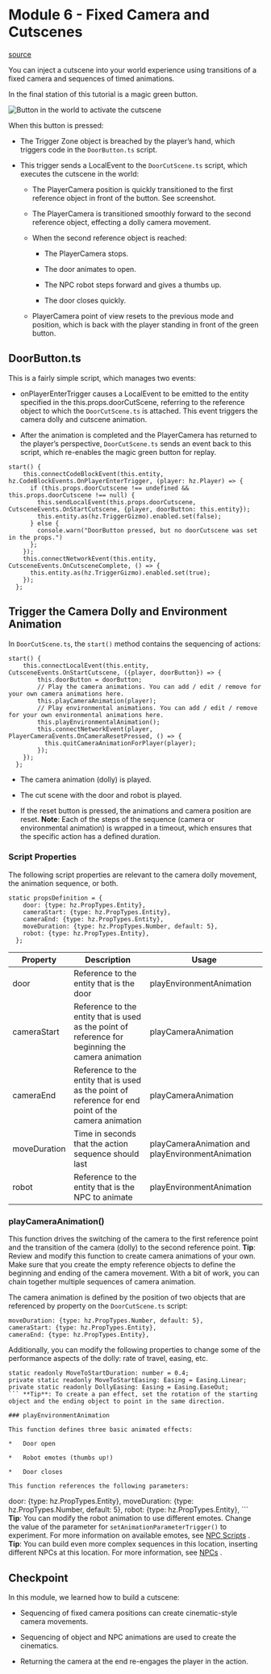 # Module 6 - Fixed Camera and Cutscenes

[source](https://developers.meta.com/horizon-worlds/learn/documentation/tutorial-worlds/camera-api-examples-tutorial/module-6-fixed-camera-and-cutscenes)

You can inject a cutscene into your world experience using transitions of a fixed camera and sequences of timed animations.

In the final station of this tutorial is a magic green button.

![Button in the world to activate the cutscene](https://scontent.flba1-1.fna.fbcdn.net/v/t39.2365-6/472790526_632772169260738_7344563092973262743_n.png?_nc_cat=110&ccb=1-7&_nc_sid=e280be&_nc_ohc=BwhVXnvxTlkQ7kNvwGLT1cY&_nc_oc=AdnAtkwZTQgTHPhbJfwHQA9gavD0vMyWxdDKHrBZ2RKTtiR8aN8gIhHb3JJHHgB0tuA&_nc_zt=14&_nc_ht=scontent.flba1-1.fna&_nc_gid=edSfQDKzDHQgjceZkGm2AA&oh=00_AfQU3kNbrrnfSYWvHYQ5pAQap0RFgk2yFsBjps71VlhErg&oe=689BACB3)

When this button is pressed:

*   The Trigger Zone object is breached by the player’s hand, which triggers code in the `DoorButton.ts` script.

*   This trigger sends a LocalEvent to the `DoorCutScene.ts` script, which executes the cutscene in the world:
    
    *   The PlayerCamera position is quickly transitioned to the first reference object in front of the button. See screenshot.
    
    *   The PlayerCamera is transitioned smoothly forward to the second reference object, effecting a dolly camera movement.
    
    *   When the second reference object is reached:
        
        *   The PlayerCamera stops.
        
        *   The door animates to open.
        
        *   The NPC robot steps forward and gives a thumbs up.
        
        *   The door closes quickly.
    
    *   PlayerCamera point of view resets to the previous mode and position, which is back with the player standing in front of the green button.

## DoorButton.ts

This is a fairly simple script, which manages two events:

*   onPlayerEnterTrigger causes a LocalEvent to be emitted to the entity specified in the this.props.doorCutScene, referring to the reference object to which the `DoorCutScene.ts` is attached. This event triggers the camera dolly and cutscene animation.

*   After the animation is completed and the PlayerCamera has returned to the player’s perspective, `DoorCutScene.ts` sends an event back to this script, which re-enables the magic green button for replay.

```
start() {
    this.connectCodeBlockEvent(this.entity, hz.CodeBlockEvents.OnPlayerEnterTrigger, (player: hz.Player) => {
      if (this.props.doorCutscene !== undefined && this.props.doorCutscene !== null) {
        this.sendLocalEvent(this.props.doorCutscene, CutsceneEvents.OnStartCutscene, {player, doorButton: this.entity});
        this.entity.as(hz.TriggerGizmo).enabled.set(false);
      } else {
        console.warn("DoorButton pressed, but no doorCutscene was set in the props.")
      };
    });
    this.connectNetworkEvent(this.entity, CutsceneEvents.OnCutsceneComplete, () => {
      this.entity.as(hz.TriggerGizmo).enabled.set(true);
    });
  };
```

## Trigger the Camera Dolly and Environment Animation

In `DoorCutScene.ts`, the `start()` method contains the sequencing of actions:

```
start() {
    this.connectLocalEvent(this.entity, CutsceneEvents.OnStartCutscene, ({player, doorButton}) => {
        this.doorButton = doorButton;
        // Play the camera animations. You can add / edit / remove for your own camera animations here.
        this.playCameraAnimation(player);
        // Play environmental animations. You can add / edit / remove for your own environmental animations here.
        this.playEnvironmentalAnimation();
        this.connectNetworkEvent(player, PlayerCameraEvents.OnCameraResetPressed, () => {
          this.quitCameraAnimationForPlayer(player);
        });
    });
  };
```

*   The camera animation (dolly) is played.

*   The cut scene with the door and robot is played.

*   If the reset button is pressed, the animations and camera position are reset. **Note**: Each of the steps of the sequence (camera or environmental animation) is wrapped in a timeout, which ensures that the specific action has a defined duration.

### Script Properties

The following script properties are relevant to the camera dolly movement, the animation sequence, or both.

```
static propsDefinition = {
    door: {type: hz.PropTypes.Entity},
    cameraStart: {type: hz.PropTypes.Entity},
    cameraEnd: {type: hz.PropTypes.Entity},
    moveDuration: {type: hz.PropTypes.Number, default: 5},
    robot: {type: hz.PropTypes.Entity},
  };
```

| Property | Description | Usage |
| --- | --- | --- |
| door | Reference to the entity that is the door | playEnvironmentAnimation |
| cameraStart | Reference to the entity that is used as the point of reference for beginning the camera animation | playCameraAnimation |
| cameraEnd | Reference to the entity that is used as the point of reference for end point of the camera animation | playCameraAnimation |
| moveDuration | Time in seconds that the action sequence should last | playCameraAnimation and playEnvironmentAnimation |
| robot | Reference to the entity that is the NPC to animate | playEnvironmentAnimation |

### playCameraAnimation()

This function drives the switching of the camera to the first reference point and the transition of the camera (dolly) to the second reference point. **Tip**: Review and modify this function to create camera animations of your own. Make sure that you create the empty reference objects to define the beginning and ending of the camera movement. With a bit of work, you can chain together multiple sequences of camera animation.

The camera animation is defined by the position of two objects that are referenced by property on the `DoorCutScene.ts` script:

```
moveDuration: {type: hz.PropTypes.Number, default: 5},
cameraStart: {type: hz.PropTypes.Entity},
cameraEnd: {type: hz.PropTypes.Entity},
```

Additionally, you can modify the following properties to change some of the performance aspects of the dolly: rate of travel, easing, etc.

```
static readonly MoveToStartDuration: number = 0.4;
private static readonly MoveToStartEasing: Easing = Easing.Linear;
private static readonly DollyEasing: Easing = Easing.EaseOut;
``` **Tip**: To create a pan effect, set the rotation of the starting object and the ending object to point in the same direction.

### playEnvironmentAnimation

This function defines three basic animated effects:

*   Door open

*   Robot emotes (thumbs up!)

*   Door closes

This function references the following parameters:

```
door: {type: hz.PropTypes.Entity},
moveDuration: {type: hz.PropTypes.Number, default: 5},
robot: {type: hz.PropTypes.Entity},
``` **Tip**: You can modify the robot animation to use different emotes. Change the value of the parameter for `setAnimationParameterTrigger()` to experiment. For more information on available emotes, see [NPC Scripts](/horizon-worlds/learn/documentation/desktop-editor/npcs/npc-scripts) . **Tip**: You can build even more complex sequences in this location, inserting different NPCs at this location. For more information, see [NPCs](/horizon-worlds/learn/documentation/desktop-editor/npcs/npcs) .

## Checkpoint

In this module, we learned how to build a cutscene:

*   Sequencing of fixed camera positions can create cinematic-style camera movements.

*   Sequencing of object and NPC animations are used to create the cinematics.

*   Returning the camera at the end re-engages the player in the action.

 

 

 

 

 

 

 

 

 

 

 

 

 

 

 

 

 

 

 

 

 

 

 

 

 

 

 

 

 

 

 

 

 

 

 

 

 

 

 

 

 

 

 

 

 

 

 

 

 